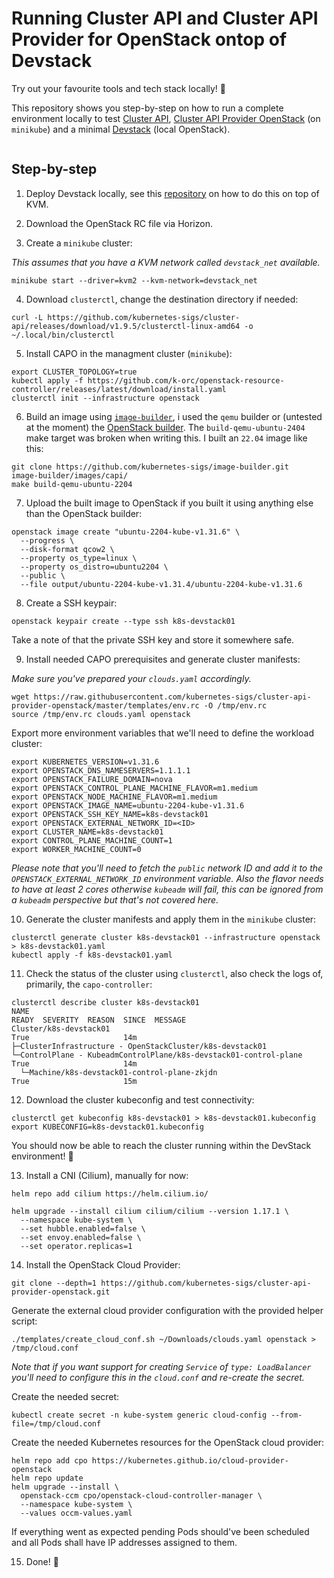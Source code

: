 # Running Cluster API and Cluster API Provider for OpenStack ontop of Devstack

Try out your favourite tools and tech stack locally! :rocket:

This repository shows you step-by-step on how to run a complete environment locally to test [Cluster API](https://github.com/kubernetes-sigs/cluster-api), [Cluster API Provider OpenStack](https://github.com/kubernetes-sigs/cluster-api-provider-openstack) (on `minikube`) and a minimal [Devstack](https://github.com/openstack/devstack) (local OpenStack).

<div align="center">
  <img src="https://github.com/user-attachments/assets/f6eed09d-52fd-4e4a-83da-0d2909bff894" alt="">
</div>

## Step-by-step

1. Deploy Devstack locally, see this [repository](https://github.com/mikejoh/devstack-on-kvm) on how to do this on top of KVM.

2. Download the OpenStack RC file via Horizon.

3. Create a `minikube` cluster:

_This assumes that you have a KVM network called `devstack_net` available._

```
minikube start --driver=kvm2 --kvm-network=devstack_net
```

4. Download `clusterctl`, change the destination directory if needed:

```
curl -L https://github.com/kubernetes-sigs/cluster-api/releases/download/v1.9.5/clusterctl-linux-amd64 -o ~/.local/bin/clusterctl
```

5. Install CAPO in the managment cluster (`minikube`):

```
export CLUSTER_TOPOLOGY=true
kubectl apply -f https://github.com/k-orc/openstack-resource-controller/releases/latest/download/install.yaml
clusterctl init --infrastructure openstack
```

6. Build an image using [`image-builder`](https://image-builder.sigs.k8s.io/capi/providers/openstack.html), i used the `qemu` builder or (untested at the moment) the [OpenStack builder](https://image-builder.sigs.k8s.io/capi/providers/openstack-remote). The `build-qemu-ubuntu-2404` make target was broken when writing this. I built an `22.04` image like this:

```
git clone https://github.com/kubernetes-sigs/image-builder.git
image-builder/images/capi/
make build-qemu-ubuntu-2204
```

7. Upload the built image to OpenStack if you built it using anything else than the OpenStack builder:

```
openstack image create "ubuntu-2204-kube-v1.31.6" \
  --progress \
  --disk-format qcow2 \
  --property os_type=linux \
  --property os_distro=ubuntu2204 \
  --public \
  --file output/ubuntu-2204-kube-v1.31.4/ubuntu-2204-kube-v1.31.6
```

8. Create a SSH keypair:

```
openstack keypair create --type ssh k8s-devstack01
```

Take a note of that the private SSH key and store it somewhere safe.

9. Install needed CAPO prerequisites and generate cluster manifests:

_Make sure you've prepared your `clouds.yaml` accordingly._

```
wget https://raw.githubusercontent.com/kubernetes-sigs/cluster-api-provider-openstack/master/templates/env.rc -O /tmp/env.rc
source /tmp/env.rc clouds.yaml openstack
```

Export more environment variables that we'll need to define the workload cluster:

```
export KUBERNETES_VERSION=v1.31.6
export OPENSTACK_DNS_NAMESERVERS=1.1.1.1
export OPENSTACK_FAILURE_DOMAIN=nova
export OPENSTACK_CONTROL_PLANE_MACHINE_FLAVOR=m1.medium
export OPENSTACK_NODE_MACHINE_FLAVOR=m1.medium
export OPENSTACK_IMAGE_NAME=ubuntu-2204-kube-v1.31.6
export OPENSTACK_SSH_KEY_NAME=k8s-devstack01
export OPENSTACK_EXTERNAL_NETWORK_ID=<ID>
export CLUSTER_NAME=k8s-devstack01
export CONTROL_PLANE_MACHINE_COUNT=1
export WORKER_MACHINE_COUNT=0
```

_Please note that you'll need to fetch the `public` network ID and add it to the `OPENSTACK_EXTERNAL_NETWORK_ID` environment variable. Also the flavor needs to have at least 2 cores otherwise `kubeadm` will fail, this can be ignored from a `kubeadm` perspective but that's not covered here._

10. Generate the cluster manifests and apply them in the `minikube` cluster:

```
clusterctl generate cluster k8s-devstack01 --infrastructure openstack > k8s-devstack01.yaml
kubectl apply -f k8s-devstack01.yaml
```

11. Check the status of the cluster using `clusterctl`, also check the logs of, primarily, the `capo-controller`:

```
clusterctl describe cluster k8s-devstack01
NAME                                                               READY  SEVERITY  REASON  SINCE  MESSAGE
Cluster/k8s-devstack01                                             True                     14m
├─ClusterInfrastructure - OpenStackCluster/k8s-devstack01
└─ControlPlane - KubeadmControlPlane/k8s-devstack01-control-plane  True                     14m
  └─Machine/k8s-devstack01-control-plane-zkjdn                     True                     15m
```

12. Download the cluster kubeconfig and test connectivity:

```
clusterctl get kubeconfig k8s-devstack01 > k8s-devstack01.kubeconfig
export KUBECONFIG=k8s-devstack01.kubeconfig
```

You should now be able to reach the cluster running within the DevStack environment! 🎉

13. Install a CNI (Cilium), manually for now:

```
helm repo add cilium https://helm.cilium.io/
```

```
helm upgrade --install cilium cilium/cilium --version 1.17.1 \
  --namespace kube-system \
  --set hubble.enabled=false \
  --set envoy.enabled=false \
  --set operator.replicas=1
```

14. Install the OpenStack Cloud Provider:

```
git clone --depth=1 https://github.com/kubernetes-sigs/cluster-api-provider-openstack.git
```

Generate the external cloud provider configuration with the provided helper script:

```
./templates/create_cloud_conf.sh ~/Downloads/clouds.yaml openstack > /tmp/cloud.conf
```

_Note that if you want support for creating `Service` of `type: LoadBalancer` you'll need to configure this in the `cloud.conf` and re-create the secret._

Create the needed secret:

```
kubectl create secret -n kube-system generic cloud-config --from-file=/tmp/cloud.conf
```

Create the needed Kubernetes resources for the OpenStack cloud provider:

```
helm repo add cpo https://kubernetes.github.io/cloud-provider-openstack
helm repo update
helm upgrade --install \
  openstack-ccm cpo/openstack-cloud-controller-manager \
  --namespace kube-system \
  --values occm-values.yaml
```

If everything went as expected pending Pods should've been scheduled and all Pods shall have IP addresses assigned to them.

15. Done! 🚀
